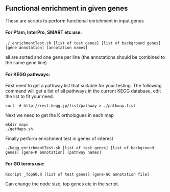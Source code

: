 ## Functional enrichment in given genes

These are scripts to perform functional enrichment in input genes

#### For Pfam, InterPro, SMART etc use:

    ./_enrichmentTest.sh [list of test genes] [list of background genes] [gene annotation] [annotation names]

all are sorted and one gene per line (the annotations should be combined to the same gene line)


#### For KEGG pathways:

First need to get a pathway list that suitable for your testing. The following command will get a list of all pathways in the current KEGG database, edit the list to fit your need.

    curl -# http://rest.kegg.jp/list/pathway > ./pathway.list

Next we need to get the K orthologues in each map

    mkdir maps
    ./getMaps.sh 

Finally perform enrichment test in genes of interest


    ./kegg_enrichmentTest.sh [list of test genes] [list of background genes] [gene-K annotation] [pathway names]


#### For GO terms use:

    Rscript _TopGO.R [list of test genes] [gene-GO annotation file]

Can change the node size, top genes etc in the script.
